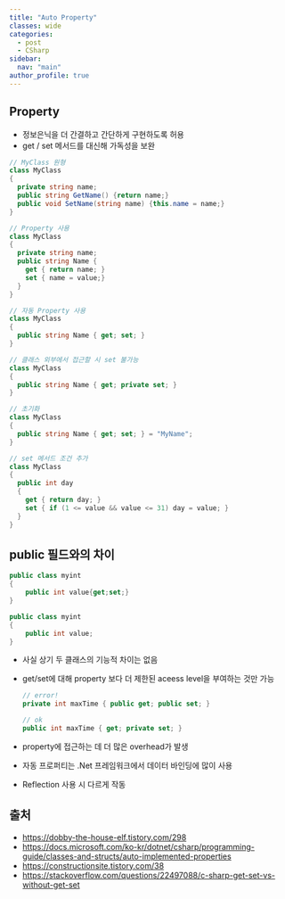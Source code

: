 ```yaml
---
title: "Auto Property"
classes: wide
categories: 
  - post
  - CSharp
sidebar:
  nav: "main"
author_profile: true
---
```

   
## Property
* 정보은닉을 더 간결하고 간단하게 구현하도록 허용
* get / set 메서드를 대신해 가독성을 보완

```csharp
// MyClass 원형
class MyClass
{
  private string name;
  public string GetName() {return name;}
  public void SetName(string name) {this.name = name;}
}

// Property 사용
class MyClass
{
  private string name;
  public string Name {
    get { return name; }
    set { name = value;}
  }
}

// 자동 Property 사용
class MyClass
{
  public string Name { get; set; }
}

// 클래스 외부에서 접근할 시 set 불가능
class MyClass
{
  public string Name { get; private set; }
}

// 초기화
class MyClass
{
  public string Name { get; set; } = "MyName";
}

// set 메서드 조건 추가
class MyClass
{
  public int day
  {
    get { return day; }
    set { if (1 <= value && value <= 31) day = value; }
  }
}
```
  
## public 필드와의 차이

```csharp
public class myint
{
    public int value{get;set;}
}

public class myint
{
    public int value;
}
```
* 사실 상기 두 클래스의 기능적 차이는 없음
* get/set에 대해 property 보다 더 제한된 aceess level을 부여하는 것만 가능

  ```csharp
  // error!
  private int maxTime { public get; public set; }

  // ok
  public int maxTime { get; private set; }
  ```

* property에 접근하는 데 더 많은 overhead가 발생
* 자동 프로퍼티는 .Net 프레임워크에서 데이터 바인딩에 많이 사용
* Reflection 사용 시 다르게 작동

## 출처
* <https://dobby-the-house-elf.tistory.com/298>
* <https://docs.microsoft.com/ko-kr/dotnet/csharp/programming-guide/classes-and-structs/auto-implemented-properties>
* <https://constructionsite.tistory.com/38>
* <https://stackoverflow.com/questions/22497088/c-sharp-get-set-vs-without-get-set>